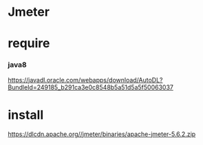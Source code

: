 # Jmeter

# require 
### java8
https://javadl.oracle.com/webapps/download/AutoDL?BundleId=249185_b291ca3e0c8548b5a51d5a5f50063037

# install
https://dlcdn.apache.org//jmeter/binaries/apache-jmeter-5.6.2.zip

# 